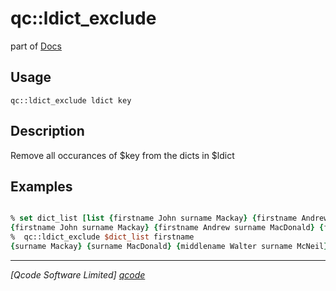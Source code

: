 qc::ldict_exclude
=================

part of [Docs](../index.md)

Usage
-----
`
        qc::ldict_exclude ldict key
    `

Description
-----------
Remove all occurances of $key from the dicts in $ldict

Examples
--------
```tcl

% set dict_list [list {firstname John surname Mackay} {firstname Andrew surname MacDonald}  {firstname Angus middlename Walter surname McNeil}]
{firstname John surname Mackay} {firstname Andrew surname MacDonald} {firstname Angus middlename Walter surname McNeil}
%  qc::ldict_exclude $dict_list firstname
{surname Mackay} {surname MacDonald} {middlename Walter surname McNeil}
```

----------------------------------
*[Qcode Software Limited] [qcode]*

[qcode]: http://www.qcode.co.uk "Qcode Software"